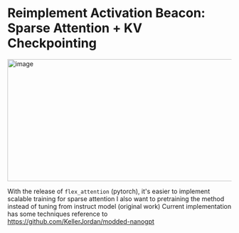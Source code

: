 # Reimplement Activation Beacon: Sparse Attention + KV Checkpointing

<img width="582" height="275" alt="image" src="https://github.com/user-attachments/assets/19949705-d1e8-4cc7-9974-8944a66e2b77" />

With the release of `flex_attention` (pytorch), it's easier to implement scalable training for sparse attention
I also want to pretraining the method instead of tuning from instruct model (original work)
Current implementation has some techniques reference to https://github.com/KellerJordan/modded-nanogpt
